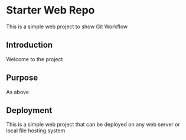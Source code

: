 # Starter Web Repo
This is a simple web project to show Git Workflow

## Introduction
Welcome to the project
## Purpose
As above

## Deployment
This is a simple web project that can be deployed on any web server or local file hosting system
